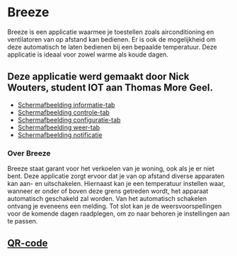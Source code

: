 # Breeze

Breeze is een applicatie waarmee je toestellen zoals airconditioning en ventilatoren van op afstand kan bedienen. Er is ook de mogelijkheid om deze automatisch te laten bedienen bij een bepaalde temperatuur.
Deze applicatie is ideaal voor zowel warme als koude dagen.

## Deze applicatie werd gemaakt door Nick Wouters, student IOT aan Thomas More Geel.

- [Schermafbeelding informatie-tab](/Images/informatie.jpg)
- [Schermafbeelding controle-tab](/Images/controle.jpg)
- [Schermafbeelding configuratie-tab](/Images/configuratie.jpg)
- [Schermafbeelding weer-tab](/Images/weer.jpg)
- [Schermafbeelding notificatie](/Images/notificatie.jpg)

### Over Breeze

Breeze staat garant voor het verkoelen van je woning, ook als je er niet bent. Deze applicatie zorgt ervoor dat je van op afstand diverse apparaten kan aan- en uitschakelen.
Hiernaast kan je een temperatuur instellen waar, wanneer er onder of boven deze grens getreden wordt, het apparaat automatisch geschakeld zal worden. Van het automatisch schakelen ontvang je eveneens een melding.
Tot slot kan je de weersvoorspellingen voor de komende dagen raadplegen, om zo naar behoren je instellingen aan te passen.

## [QR-code](/Images/frame.png)
